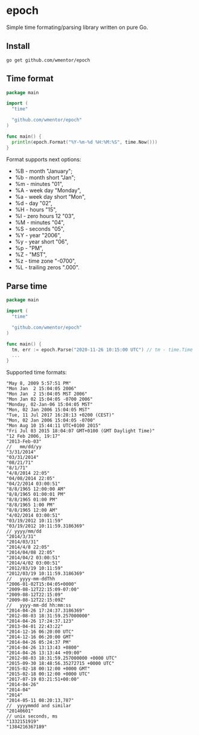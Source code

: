 # epoch

Simple time formating/parsing library written on pure Go.

## Install

```
go get github.com/wmentor/epoch
```

## Time format

```go
package main

import (
  "time"

  "github.com/wmentor/epoch"
)

func main() {
  println(epoch.Format("%Y-%m-%d %H:%M:%S", time.Now()))
}
```

Format supports next options:

* %B - month "January";
* %b - month short "Jan";
* %m - minutes "01",
* %A - week day "Monday",
* %a - week day short "Mon",
* %d - day "02",
* %H - hours "15",
* %I - zero hours 12 "03",
* %M - minutes "04",
* %S - seconds "05",
* %Y - year "2006",
* %y - year short "06",
* %p - "PM",
* %Z - "MST",
* %z - time zone "-0700",
* %L - trailing zeros ".000".

## Parse time

```go
package main

import (
  "time"

  "github.com/wmentor/epoch"
)

func main() {
  tm, err := epoch.Parse("2020-11-26 10:15:00 UTC") // tm - time.Time
  ...
}
```

Supported time formats:

```
"May 8, 2009 5:57:51 PM"
"Mon Jan  2 15:04:05 2006"
"Mon Jan  2 15:04:05 MST 2006"
"Mon Jan 02 15:04:05 -0700 2006"
"Monday, 02-Jan-06 15:04:05 MST"
"Mon, 02 Jan 2006 15:04:05 MST"
"Tue, 11 Jul 2017 16:28:13 +0200 (CEST)"
"Mon, 02 Jan 2006 15:04:05 -0700"
"Mon Aug 10 15:44:11 UTC+0100 2015"
"Fri Jul 03 2015 18:04:07 GMT+0100 (GMT Daylight Time)"
"12 Feb 2006, 19:17"
"2013-Feb-03"
//   mm/dd/yy
"3/31/2014"
"03/31/2014"
"08/21/71"
"8/1/71"
"4/8/2014 22:05"
"04/08/2014 22:05"
"04/2/2014 03:00:51"
"8/8/1965 12:00:00 AM"
"8/8/1965 01:00:01 PM"
"8/8/1965 01:00 PM"
"8/8/1965 1:00 PM"
"8/8/1965 12:00 AM"
"4/02/2014 03:00:51"
"03/19/2012 10:11:59"
"03/19/2012 10:11:59.3186369"
// yyyy/mm/dd
"2014/3/31"
"2014/03/31"
"2014/4/8 22:05"
"2014/04/08 22:05"
"2014/04/2 03:00:51"
"2014/4/02 03:00:51"
"2012/03/19 10:11:59"
"2012/03/19 10:11:59.3186369"
//   yyyy-mm-ddThh
"2006-01-02T15:04:05+0000"
"2009-08-12T22:15:09-07:00"
"2009-08-12T22:15:09"
"2009-08-12T22:15:09Z"
//   yyyy-mm-dd hh:mm:ss
"2014-04-26 17:24:37.3186369"
"2012-08-03 18:31:59.257000000"
"2014-04-26 17:24:37.123"
"2013-04-01 22:43:22"
"2014-12-16 06:20:00 UTC"
"2014-12-16 06:20:00 GMT"
"2014-04-26 05:24:37 PM"
"2014-04-26 13:13:43 +0800"
"2014-04-26 13:13:44 +09:00"
"2012-08-03 18:31:59.257000000 +0000 UTC"
"2015-09-30 18:48:56.35272715 +0000 UTC"
"2015-02-18 00:12:00 +0000 GMT"
"2015-02-18 00:12:00 +0000 UTC"
"2017-07-19 03:21:51+00:00"
"2014-04-26"
"2014-04"
"2014"
"2014-05-11 08:20:13,787"
//  yyyymmdd and similar
"20140601"
// unix seconds, ms
"1332151919"
"1384216367189"
```
